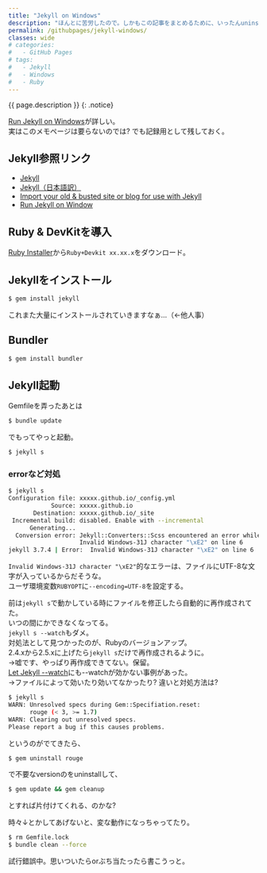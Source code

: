 ```yaml
---
title: "Jekyll on Windows"
description: "ほんとに苦労したので。しかもこの記事をまとめるために、いったんuninstallしました…"
permalink: /githubpages/jekyll-windows/
classes: wide
# categories:
#   - GitHub Pages
# tags:
#   - Jekyll
#   - Windows
#   - Ruby
---
```

{{ page.description }}
{: .notice}

[Run Jekyll on Windows](http://jekyll-windows.juthilo.com/)が詳しい。  
実はこのメモページは要らないのでは? でも記録用として残しておく。  

## Jekyll参照リンク
- [Jekyll](http://jekyllrb.com/)   
- [Jekyll（日本語訳）](http://jekyllrb-ja.github.io/)   
- [Import your old & busted site or blog for use with Jekyll](http://import.jekyllrb.com/)
- [Run Jekyll on Window](http://jekyll-windows.juthilo.com/)


## Ruby & DevKitを導入
[Ruby Installer](https://rubyinstaller.org/)から`Ruby+Devkit xx.xx.x`をダウンロード。  

## Jekyllをインストール
```sh
$ gem install jekyll
```

これまた大量にインストールされていきますなぁ…（←他人事）

## Bundler
```sh
$ gem install bundler
```

## Jekyll起動

Gemfileを弄ったあとは
```sh
$ bundle update
```
でもってやっと起動。
```sh
$ jekyll s
```

### errorなど対処

```sh
$ jekyll s
Configuration file: xxxxx.github.io/_config.yml
            Source: xxxxx.github.io
       Destination: xxxxx.github.io/_site
 Incremental build: disabled. Enable with --incremental
      Generating...
  Conversion error: Jekyll::Converters::Scss encountered an error while converting 'assets/css/main.scss':
                    Invalid Windows-31J character "\xE2" on line 6
jekyll 3.7.4 | Error:  Invalid Windows-31J character "\xE2" on line 6
```
`Invalid Windows-31J character "\xE2"`的なエラーは、ファイルにUTF-8な文字が入っているからだそうな。  
ユーザ環境変数`RUBYOPT`に`--encoding=UTF-8`を設定する。

前は`jekyll s`で動かしている時にファイルを修正したら自動的に再作成されてた。  
いつの間にかできなくなってる。  
`jekyll s --watch`もダメ。  
対処法として見つかったのが、Rubyのバージョンアップ。  
2.4.xから2.5.xに上げたら`jekyll s`だけで再作成されるように。  
→嘘です、やっぱり再作成できてない。保留。  
[Let Jekyll --watch](http://jekyll-windows.juthilo.com/4-wdm-gem/)にも--watchが効かない事例があった。  
→ファイルによって効いたり効いてなかったり? 違いと対処方法は?

```sh
$ jekyll s
WARN: Unresolved specs during Gem::Specifiation.reset:
      rouge (< 3, >= 1.7)
WARN: Clearing out unresolved specs.
Please report a bug if this causes problems.
```
というのがでてきたら、
```sh
$ gem uninstall rouge
```
で不要なversionのをuninstallして、
```sh
$ gem update && gem cleanup
```
とすれば片付けてくれる、のかな?

時々↓とかしてあげないと、変な動作になっちゃってたり。
```sh
$ rm Gemfile.lock
$ bundle clean --force
```

試行錯誤中。思いついたらorぶち当たったら書こうっと。